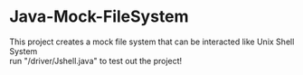 # Java-Mock-FileSystem
This project creates a mock file system that can be interacted like Unix Shell System<br/>
run "/driver/Jshell.java" to test out the project!
